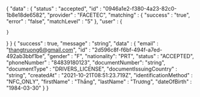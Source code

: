 {
  "data" : {
    "status" : "accepted",
    "id" : "0946a1e2-f380-4a23-82c0-1b8e18de6582",
    "provider" : "FACETEC",
    "matching" : {
      "success" : "true",
      "error" : "false",
      "matchLevel" : "5"
    },
    "user" : {

    }
  }
}
{
  "success" : true,
  "message" : "string",
  "data" : {
    "email" : "thangtruong6@gmail.com",
    "id" : "2d596c8f-f6bf-494f-a7ed-492ab3bbf1be",
    "gender" : "F",
    "nationality": "PRT",
    "status" : "ACCEPTED",
    "phoneNumber" : "84839180123",
    "documentNumber": "string",
    "documentType" : "DRIVERS_LICENSE",
    "documentIssuingCountry" : "string",
    "createdAt" : "2021-10-21T08:51:23.719Z",
    "identificationMethod" : "NFC_ONLY",
    "firstName" : "Thắng",
    "lastName" : "Trương",
    "dateOfBirth" : "1984-03-30"
  }
}
